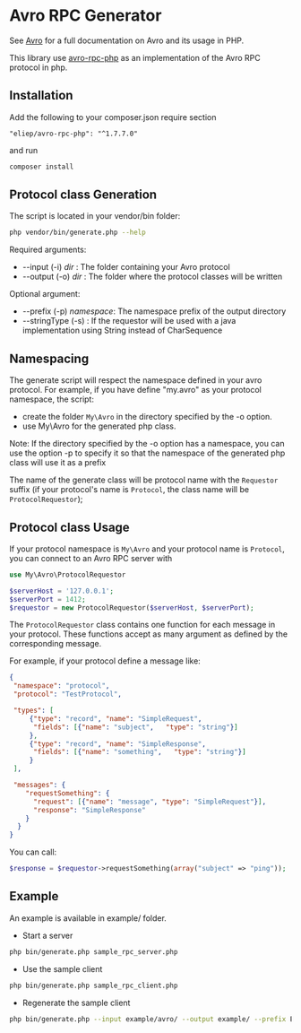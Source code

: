 # Avro RPC Generator

See [Avro](http://avro.apache.org/) for a full documentation on Avro and its 
usage in PHP.

This library use [avro-rpc-php](https://github.com/eliep/avro-rpc-php) as an implementation
of the Avro RPC protocol in php.


## Installation
Add the following to your composer.json require section 

```
"eliep/avro-rpc-php": "^1.7.7.0"
```

and run
 
```bash
composer install
```


## Protocol class Generation
The script is located in your vendor/bin folder:
```bash
php vendor/bin/generate.php --help
```

Required arguments:

  * --input  (-i) _dir_ : The folder containing your Avro protocol
  * --output (-o) _dir_ : The folder where the protocol classes will be written
  
Optional argument:

  * --prefix (-p) _namespace_: The namespace prefix of the output directory
  * --stringType (-s) : If the requestor will be used with a java implementation using String instead of CharSequence

## Namespacing
The generate script will respect the namespace defined in your avro protocol. For example,
if you have define "my.avro" as your protocol namespace, the script:
  - create the folder `My\Avro` in the directory specified by the -o option.
  - use My\Avro for the generated php class.
  
Note: If the directory specified by the -o option has a namespace, 
you can use the option -p to specify it so that the namespace
of the generated php class will use it as a prefix

The name of the generate class will be protocol name with the `Requestor` suffix 
(if your protocol's name is `Protocol`, the class name will be `ProtocolRequestor`);

## Protocol class Usage
If your protocol namespace is `My\Avro` and your protocol name is `Protocol`,
you can connect to an Avro RPC server with

```php
use My\Avro\ProtocolRequestor

$serverHost = '127.0.0.1';
$serverPort = 1412;
$requestor = new ProtocolRequestor($serverHost, $serverPort);
```

The `ProtocolRequestor` class contains one function for each message in your protocol.
These functions accept as many argument as defined by the corresponding message.

For example, if your protocol define a message like:
```json
{
 "namespace": "protocol",
 "protocol": "TestProtocol",

 "types": [
     {"type": "record", "name": "SimpleRequest",
      "fields": [{"name": "subject",   "type": "string"}]
     },
     {"type": "record", "name": "SimpleResponse",
      "fields": [{"name": "something",   "type": "string"}]
     }
 ],

 "messages": {
    "requestSomething": {
      "request": [{"name": "message", "type": "SimpleRequest"}],
      "response": "SimpleResponse"
    }
  }
}
```
You can call:

```php
$response = $requestor->requestSomething(array("subject" => "ping"));
```

## Example
An example is available in example/ folder.

  - Start a server
```bash
php bin/generate.php sample_rpc_server.php

```
  - Use the sample client
```bash
php bin/generate.php sample_rpc_client.php
```

  - Regenerate the sample client
```bash
php bin/generate.php --input example/avro/ --output example/ --prefix Example --stringType
```
